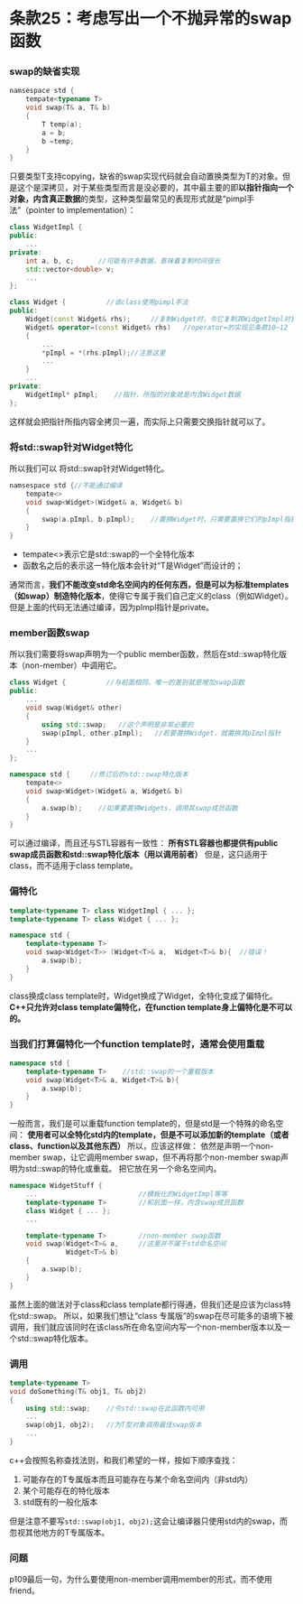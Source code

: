 # 条款25：考虑写出一个不抛异常的swap函数
### swap的缺省实现
```c++
namsespace std {
    tempate<typename T>
    void swap(T& a, T& b)
    {
        T temp(a);
        a = b;
        b =temp;
    }
}
```
只要类型T支持copying，缺省的swap实现代码就会自动置换类型为T的对象。但是这个是深拷贝，对于某些类型而言是没必要的，其中最主要的即**以指针指向一个对象，内含真正数据**的类型，这种类型最常见的表现形式就是“pimpl手法”（pointer to implementation）：
```c++
class WidgetImpl {
public:
    ...
private:
    int a, b, c;      //可能有许多数据，意味着复制时间很长
    std::vector<double> v;
    ...
};

class Widget {          //该class使用pimpl手法
public:
    Widget(const Widget& rhs);     //复制Widget时，令它复制其WidgetImpl对象
    Widget& operator=(const Widget& rhs)   //operator=的实现见条款10~12
    {
        ...
        *pImpl = *(rhs.pImpl);//注意这里
        ...
    }
    ...
private:
    WidgetImpl* pImpl;    //指针，所指的对象就是内含Widget数据
};
```
这样就会把指针所指内容全拷贝一遍，而实际上只需要交换指针就可以了。
### 将std::swap针对Widget特化
所以我们可以 将std::swap针对Widget特化。
```c++
namsespace std {//不能通过编译
    tempate<>
    void swap<Widget>(Widget& a, Widget& b)
    {
        swap(a.pImpl, b.pImpl);    //置换Widget时，只需要置换它们的pImpl指针即可
    }
}
```
* tempate<>表示它是std::swap的一个全特化版本
* 函数名之后的<Widget>表示这一特化版本会针对“T是Widget”而设计的；

通常而言，**我们不能改变std命名空间内的任何东西，但是可以为标准templates（如swap）制造特化版本**，使得它专属于我们自己定义的class（例如Widget）。
但是上面的代码无法通过编译，因为pImpl指针是private。
### member函数swap
所以我们需要将swap声明为一个public member函数，然后在std::swap特化版本（non-member）中调用它。
```c++
class Widget {          //与前面相同，唯一的差别就是增加swap函数
public:
    ...
    void swap(Widget& other)
    {
        using std::swap;   //这个声明是非常必要的
        swap(pImpl, other.pImpl);   //若要置换Widget，就置换其pImpl指针
    }
    ...
};

namespace std {     //修订后的std::swap特化版本
    tempate<>
    void swap<Widget>(Widget& a, Widget& b)
    {
        a.swap(b);    //如果要置换Widgets，调用其swap成员函数
    }
}
```
可以通过编译，而且还与STL容器有一致性：
**所有STL容器也都提供有public swap成员函数和std::swap特化版本（用以调用前者）**
但是，这只适用于class，而不适用于class template。
### 偏特化
```c++
template<typename T> class WidgetImpl { ... };
template<typename T> class Widget { ... };

namespace std {
    template<typename T>
    void swap<Widget<T>> (Widget<T>& a,  Widget<T>& b){  //错误！
        a.swap(b); 
    }
}
```
class换成class template时，Widget换成了Widget<T>，全特化变成了偏特化。
**C++只允许对class template偏特化，在function template身上偏特化是不可以的。**
### 当我们打算偏特化一个function template时，通常会使用重载
```c++
namespace std {
    template<typename T>    //std::swap的一个重载版本
    void swap(Widget<T>& a, Widget<T>& b){
        a.swap(b); 
    }
}
```
一般而言，我们是可以重载function template的，但是std是一个特殊的命名空间：
**使用者可以全特化std内的template，但是不可以添加新的template（或者class、function以及其他东西）**
所以，应该这样做：
依然是声明一个non-member swap，让它调用member swap，但不再将那个non-member swap声明为std::swap的特化或重载。
把它放在另一个命名空间内。
```c++
namespace WidgetStuff {
    ...                         //模板化的WidgetImpl等等
    template<typename T>        //和前面一样，内含swap成员函数
    class Widget { ... };
    ...

    template<typename T>        //non-member swap函数
    void swap(Widget<T>& a,     //这里并不属于std命名空间
              Widget<T>& b)
    {
        a.swap(b);
    }
}   
```
虽然上面的做法对于class和class template都行得通，但我们还是应该为class特化std::swap。
所以，如果我们想让“class 专属版”的swap在尽可能多的语境下被调用，我们就应该同时在该class所在命名空间内写一个non-member版本以及一个std::swap特化版本。
### 调用
```c++
template<typename T>
void doSomething(T& obj1, T& obj2)
{
    using std::swap;    //令std::swap在此函数内可用
    ...
    swap(obj1, obj2);   //为T型对象调用最佳swap版本
    ...
}
```
c++会按照名称查找法则，和我们希望的一样，按如下顺序查找：
1. 可能存在的T专属版本而且可能存在与某个命名空间内（非std内）
2. 某个可能存在的特化版本
3. std既有的一般化版本

但是注意不要写`std::swap(obj1, obj2);`这会让编译器只使用std内的swap，而忽视其他地方的T专属版本。
### 问题
p109最后一句，为什么要使用non-member调用member的形式，而不使用friend。